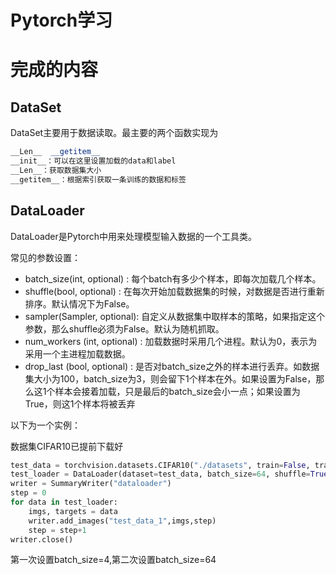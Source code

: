 # Pytorch学习

# 完成的内容

## DataSet

DataSet主要用于数据读取。最主要的两个函数实现为

```python
__Len__  __getitem__
__init__：可以在这里设置加载的data和label
__Len__：获取数据集大小
__getitem__：根据索引获取一条训练的数据和标签
```

## DataLoader

DataLoader是Pytorch中用来处理模型输入数据的一个工具类。

常见的参数设置：

+ batch_size(int, optional) : 每个batch有多少个样本，即每次加载几个样本。
+ shuffle(bool, optional) : 在每次开始加载数据集的时候，对数据是否进行重新排序。默认情况下为False。
+ sampler(Sampler, optional): 自定义从数据集中取样本的策略，如果指定这个参数，那么shuffle必须为False。默认为随机抓取。
+  num_workers (int, optional) : 加载数据时采用几个进程。默认为0，表示为采用一个主进程加载数据。
+ drop_last (bool, optional) : 是否对batch_size之外的样本进行丢弃。如数据集大小为100，batch_size为3，则会留下1个样本在外。如果设置为False，那么这1个样本会接着加载，只是最后的batch_size会小一点；如果设置为True，则这1个样本将被丢弃

以下为一个实例：

数据集CIFAR10已提前下载好

```python
test_data = torchvision.datasets.CIFAR10("./datasets", train=False, transform=torchvision.transforms.ToTensor())
test_loader = DataLoader(dataset=test_data, batch_size=64, shuffle=True, num_workers=0, drop_last=False)
writer = SummaryWriter("dataloader")
step = 0
for data in test_loader:
    imgs, targets = data
    writer.add_images("test_data_1",imgs,step)
    step = step+1
writer.close()
```

第一次设置batch_size=4,第二次设置batch_size=64



